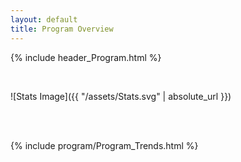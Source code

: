 ```yaml
---
layout: default
title: Program Overview
---
```

{% include header_Program.html %}

<br>

![Stats Image]({{ "/assets/Stats.svg" | absolute_url }})

<br><br>

{% include program/Program_Trends.html %}
